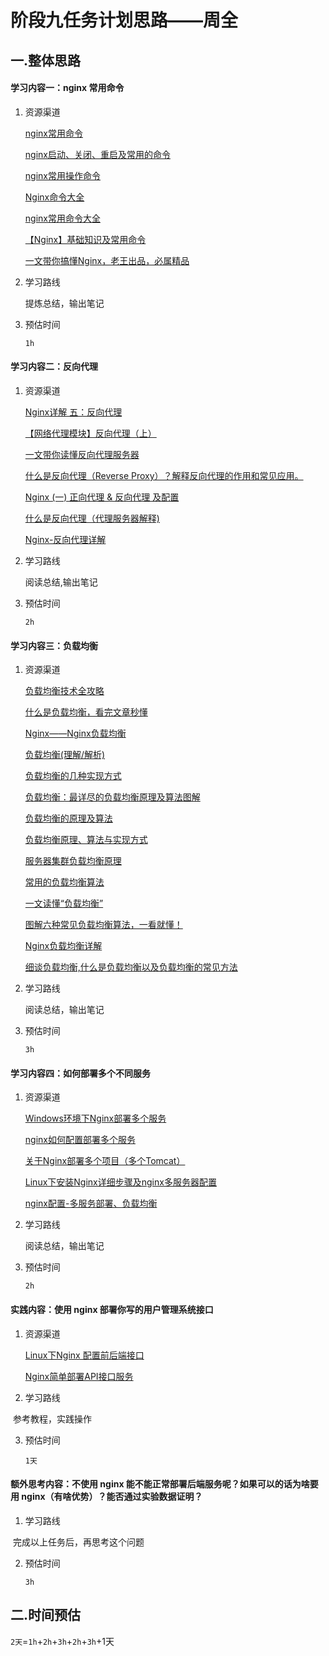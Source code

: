 # 阶段九任务计划思路——周全

## 一.整体思路

#### 学习内容一：nginx 常用命令

1. 资源渠道

   [nginx常用命令](https://blog.csdn.net/weixin_39998576/article/details/108284098?ops_request_misc=%257B%2522request%255Fid%2522%253A%25229b4663d3fea8efb68f5294c72033ecc3%2522%252C%2522scm%2522%253A%252220140713.130102334.pc%255Fcommercial.%2522%257D&request_id=9b4663d3fea8efb68f5294c72033ecc3&biz_id=0&utm_medium=distribute.pc_search_result.none-task-blog-2~all~insert_commercial~default-3-108284098-null-null.142^v101^pc_search_result_base1&utm_term=nginx%20%E5%B8%B8%E7%94%A8%E5%91%BD%E4%BB%A4&spm=1018.2226.3001.4187)

   [nginx启动、关闭、重启及常用的命令](https://blog.csdn.net/veryisjava/article/details/72917894?ops_request_misc=%257B%2522request%255Fid%2522%253A%2522c982ac99844f235ee46ef608d44bc8c7%2522%252C%2522scm%2522%253A%252220140713.130102334..%2522%257D&request_id=c982ac99844f235ee46ef608d44bc8c7&biz_id=0&utm_medium=distribute.pc_search_result.none-task-blog-2~all~sobaiduend~default-4-72917894-null-null.142^v101^pc_search_result_base1&utm_term=nginx%20%E5%B8%B8%E7%94%A8%E5%91%BD%E4%BB%A4&spm=1018.2226.3001.4187)

   [nginx常用操作命令](https://blog.csdn.net/lzfaq/article/details/129354700?ops_request_misc=%257B%2522request%255Fid%2522%253A%2522c982ac99844f235ee46ef608d44bc8c7%2522%252C%2522scm%2522%253A%252220140713.130102334..%2522%257D&request_id=c982ac99844f235ee46ef608d44bc8c7&biz_id=0&utm_medium=distribute.pc_search_result.none-task-blog-2~all~baidu_landing_v2~default-5-129354700-null-null.142^v101^pc_search_result_base1&utm_term=nginx%20%E5%B8%B8%E7%94%A8%E5%91%BD%E4%BB%A4&spm=1018.2226.3001.4187)

   [Nginx命令大全](https://blog.csdn.net/spark_csdn/article/details/80836374?ops_request_misc=&request_id=&biz_id=102&utm_term=nginx%20%E5%B8%B8%E7%94%A8%E5%91%BD%E4%BB%A4&utm_medium=distribute.pc_search_result.none-task-blog-2~all~sobaiduweb~default-3-80836374.142^v101^pc_search_result_base1&spm=1018.2226.3001.4187)

   [nginx常用命令大全](https://blog.csdn.net/qq_59747594/article/details/125275505?ops_request_misc=%257B%2522request%255Fid%2522%253A%25222e85f4a36214be62e6be195d3d61f01b%2522%252C%2522scm%2522%253A%252220140713.130102334.pc%255Fall.%2522%257D&request_id=2e85f4a36214be62e6be195d3d61f01b&biz_id=0&utm_medium=distribute.pc_search_result.none-task-blog-2~all~first_rank_ecpm_v1~rank_v31_ecpm-12-125275505-null-null.142^v101^pc_search_result_base1&utm_term=nginx%20%E5%B8%B8%E7%94%A8%E5%91%BD%E4%BB%A4&spm=1018.2226.3001.4187)

   [【Nginx】基础知识及常用命令](https://blog.csdn.net/m0_73408445/article/details/135204853?ops_request_misc=&request_id=&biz_id=102&utm_term=nginx%20%E5%B8%B8%E7%94%A8%E5%91%BD%E4%BB%A4&utm_medium=distribute.pc_search_result.none-task-blog-2~all~sobaiduweb~default-1-135204853.142^v101^pc_search_result_base1&spm=1018.2226.3001.4187)

   [一文带你搞懂Nginx，老王出品，必属精品](https://blog.csdn.net/qq_52231508/article/details/130061476?ops_request_misc=%257B%2522request%255Fid%2522%253A%2522c982ac99844f235ee46ef608d44bc8c7%2522%252C%2522scm%2522%253A%252220140713.130102334..%2522%257D&request_id=c982ac99844f235ee46ef608d44bc8c7&biz_id=0&utm_medium=distribute.pc_search_result.none-task-blog-2~all~sobaiduend~default-2-130061476-null-null.142^v101^pc_search_result_base1&utm_term=nginx%20%E5%B8%B8%E7%94%A8%E5%91%BD%E4%BB%A4&spm=1018.2226.3001.4187)

2. 学习路线

   提炼总结，输出笔记

3. 预估时间

   `1h`

#### 学习内容二：反向代理

1. 资源渠道

   [Nginx详解 五：反向代理](https://blog.csdn.net/zhousenshan/article/details/138729399?ops_request_misc=&request_id=&biz_id=102&utm_term=%E5%8F%8D%E5%90%91%E4%BB%A3%E7%90%86&utm_medium=distribute.pc_search_result.none-task-blog-2~all~sobaiduweb~default-4-138729399.142^v101^pc_search_result_base1&spm=1018.2226.3001.4187)

   [【网络代理模块】反向代理（上）](https://blog.csdn.net/weixin_56520780/article/details/142851847?ops_request_misc=&request_id=&biz_id=102&utm_term=%E5%8F%8D%E5%90%91%E4%BB%A3%E7%90%86&utm_medium=distribute.pc_search_result.none-task-blog-2~all~sobaiduweb~default-1-142851847.142^v101^pc_search_result_base1&spm=1018.2226.3001.4187)

   [一文带你读懂反向代理服务器](https://blog.csdn.net/m0_68483928/article/details/141468669?ops_request_misc=&request_id=&biz_id=102&utm_term=%E5%8F%8D%E5%90%91%E4%BB%A3%E7%90%86&utm_medium=distribute.pc_search_result.none-task-blog-2~all~sobaiduweb~default-6-141468669.142^v101^pc_search_result_base1&spm=1018.2226.3001.4187)

   [什么是反向代理（Reverse Proxy）？解释反向代理的作用和常见应用。](https://blog.csdn.net/fengyege/article/details/132706735?ops_request_misc=&request_id=&biz_id=102&utm_term=%E5%8F%8D%E5%90%91%E4%BB%A3%E7%90%86&utm_medium=distribute.pc_search_result.none-task-blog-2~all~sobaiduweb~default-7-132706735.142^v101^pc_search_result_base1&spm=1018.2226.3001.4187)

   [Nginx (一) 正向代理 & 反向代理 及配置](https://download.csdn.net/download/weixin_38616033/14038775?ops_request_misc=%257B%2522request%255Fid%2522%253A%252208a1fd8076bad73e0f06a5ecc5b0bdc7%2522%252C%2522scm%2522%253A%252220140713.130102334.pc%255Fall.%2522%257D&request_id=08a1fd8076bad73e0f06a5ecc5b0bdc7&biz_id=1&utm_medium=distribute.pc_search_result.none-task-download-2~all~first_rank_ecpm_v1~rank_v31_ecpm-9-14038775-null-null.142^v101^pc_search_result_base1&utm_term=%E5%8F%8D%E5%90%91%E4%BB%A3%E7%90%86&spm=1018.2226.3001.4187.10)

   [什么是反向代理（代理服务器解释)](https://blog.csdn.net/Pan_Chengyuan/article/details/129636281?ops_request_misc=%257B%2522request%255Fid%2522%253A%252245b0b32a93421e4b078d9039eb2ff087%2522%252C%2522scm%2522%253A%252220140713.130102334..%2522%257D&request_id=45b0b32a93421e4b078d9039eb2ff087&biz_id=0&utm_medium=distribute.pc_search_result.none-task-blog-2~all~top_positive~default-1-129636281-null-null.142^v101^pc_search_result_base1&utm_term=%E5%8F%8D%E5%90%91%E4%BB%A3%E7%90%86&spm=1018.2226.3001.4187)

   [Nginx-反向代理详解](https://blog.csdn.net/weixin_45490198/article/details/131357591?ops_request_misc=%257B%2522request%255Fid%2522%253A%252245b0b32a93421e4b078d9039eb2ff087%2522%252C%2522scm%2522%253A%252220140713.130102334..%2522%257D&request_id=45b0b32a93421e4b078d9039eb2ff087&biz_id=0&utm_medium=distribute.pc_search_result.none-task-blog-2~all~top_click~default-2-131357591-null-null.142^v101^pc_search_result_base1&utm_term=%E5%8F%8D%E5%90%91%E4%BB%A3%E7%90%86&spm=1018.2226.3001.4187)

2. 学习路线

   阅读总结,输出笔记

3. 预估时间

   `2h`

#### 学习内容三：负载均衡

1. 资源渠道

   [负载均衡技术全攻略](https://blog.csdn.net/smartcn/article/details/273385?ops_request_misc=&request_id=&biz_id=102&utm_term=%E8%B4%9F%E8%BD%BD%E5%9D%87%E8%A1%A1&utm_medium=distribute.pc_search_result.none-task-blog-2~all~sobaiduweb~default-4-273385.142^v101^pc_search_result_base1&spm=1018.2226.3001.4187)

   [什么是负载均衡，看完文章秒懂](https://blog.csdn.net/wanghangzhen/article/details/118554304?ops_request_misc=%257B%2522request%255Fid%2522%253A%25222cfe1d99d14d7f2bf5bbcfce80d9a5a3%2522%252C%2522scm%2522%253A%252220140713.130102334.pc%255Fall.%2522%257D&request_id=2cfe1d99d14d7f2bf5bbcfce80d9a5a3&biz_id=0&utm_medium=distribute.pc_search_result.none-task-blog-2~all~first_rank_ecpm_v1~rank_v31_ecpm-7-118554304-null-null.142^v101^pc_search_result_base1&utm_term=%E8%B4%9F%E8%BD%BD%E5%9D%87%E8%A1%A1&spm=1018.2226.3001.4187)

   [Nginx——Nginx负载均衡](https://blog.csdn.net/weixin_44623055/article/details/124715177?ops_request_misc=%257B%2522request%255Fid%2522%253A%25222cfe1d99d14d7f2bf5bbcfce80d9a5a3%2522%252C%2522scm%2522%253A%252220140713.130102334.pc%255Fall.%2522%257D&request_id=2cfe1d99d14d7f2bf5bbcfce80d9a5a3&biz_id=0&utm_medium=distribute.pc_search_result.none-task-blog-2~all~first_rank_ecpm_v1~rank_v31_ecpm-8-124715177-null-null.142^v101^pc_search_result_base1&utm_term=%E8%B4%9F%E8%BD%BD%E5%9D%87%E8%A1%A1&spm=1018.2226.3001.4187)

   [负载均衡(理解/解析)](https://blog.csdn.net/weixin_59383491/article/details/137783509?ops_request_misc=&request_id=&biz_id=102&utm_term=%E8%B4%9F%E8%BD%BD%E5%9D%87%E8%A1%A1&utm_medium=distribute.pc_search_result.none-task-blog-2~all~sobaiduweb~default-1-137783509.142^v101^pc_search_result_base1&spm=1018.2226.3001.4187)

   [负载均衡的几种实现方式](https://blog.csdn.net/lovemysea/article/details/79184416?ops_request_misc=&request_id=&biz_id=102&utm_term=%E8%B4%9F%E8%BD%BD%E5%9D%87%E8%A1%A1&utm_medium=distribute.pc_search_result.none-task-blog-2~all~sobaiduweb~default-7-79184416.142^v101^pc_search_result_base1&spm=1018.2226.3001.4187)

   [负载均衡：最详尽的负载均衡原理及算法图解](https://blog.csdn.net/sxc1414749109/article/details/137564017?ops_request_misc=%257B%2522request%255Fid%2522%253A%2522f152c5c847b5b3e1e3c175aa54d53cc7%2522%252C%2522scm%2522%253A%252220140713.130102334..%2522%257D&request_id=f152c5c847b5b3e1e3c175aa54d53cc7&biz_id=0&utm_medium=distribute.pc_search_result.none-task-blog-2~all~top_positive~default-1-137564017-null-null.142^v101^pc_search_result_base1&utm_term=%E8%B4%9F%E8%BD%BD%E5%9D%87%E8%A1%A1&spm=1018.2226.3001.4187)

   [负载均衡的原理及算法](https://blog.csdn.net/qq_38566465/article/details/138075915?ops_request_misc=%257B%2522request%255Fid%2522%253A%2522f152c5c847b5b3e1e3c175aa54d53cc7%2522%252C%2522scm%2522%253A%252220140713.130102334..%2522%257D&request_id=f152c5c847b5b3e1e3c175aa54d53cc7&biz_id=0&utm_medium=distribute.pc_search_result.none-task-blog-2~all~top_click~default-2-138075915-null-null.142^v101^pc_search_result_base1&utm_term=%E8%B4%9F%E8%BD%BD%E5%9D%87%E8%A1%A1&spm=1018.2226.3001.4187)

   [负载均衡原理、算法与实现方式](https://blog.csdn.net/weixin_53269650/article/details/137838156?ops_request_misc=%257B%2522request%255Fid%2522%253A%2522f152c5c847b5b3e1e3c175aa54d53cc7%2522%252C%2522scm%2522%253A%252220140713.130102334..%2522%257D&request_id=f152c5c847b5b3e1e3c175aa54d53cc7&biz_id=0&utm_medium=distribute.pc_search_result.none-task-blog-2~all~baidu_landing_v2~default-6-137838156-null-null.142^v101^pc_search_result_base1&utm_term=%E8%B4%9F%E8%BD%BD%E5%9D%87%E8%A1%A1&spm=1018.2226.3001.4187)

   [服务器集群负载均衡原理](https://blog.csdn.net/sdgihshdv/article/details/79475839?ops_request_misc=&request_id=&biz_id=102&utm_term=%E8%B4%9F%E8%BD%BD%E5%9D%87%E8%A1%A1&utm_medium=distribute.pc_search_result.none-task-blog-2~all~sobaiduweb~default-8-79475839.142^v101^pc_search_result_base1&spm=1018.2226.3001.4187)

   [常用的负载均衡算法](https://blog.csdn.net/weixin_45448080/article/details/138157894?ops_request_misc=%257B%2522request%255Fid%2522%253A%25222cfe1d99d14d7f2bf5bbcfce80d9a5a3%2522%252C%2522scm%2522%253A%252220140713.130102334.pc%255Fall.%2522%257D&request_id=2cfe1d99d14d7f2bf5bbcfce80d9a5a3&biz_id=0&utm_medium=distribute.pc_search_result.none-task-blog-2~all~first_rank_ecpm_v1~rank_v31_ecpm-26-138157894-null-null.142^v101^pc_search_result_base1&utm_term=%E8%B4%9F%E8%BD%BD%E5%9D%87%E8%A1%A1&spm=1018.2226.3001.4187)

   [一文读懂“负载均衡”](https://blog.csdn.net/cyl101816/article/details/135195729?ops_request_misc=&request_id=&biz_id=102&utm_term=%E8%B4%9F%E8%BD%BD%E5%9D%87%E8%A1%A1&utm_medium=distribute.pc_search_result.none-task-blog-2~all~sobaiduweb~default-3-135195729.142^v101^pc_search_result_base1&spm=1018.2226.3001.4187)

   [图解六种常见负载均衡算法，一看就懂！](https://blog.csdn.net/xiyang_1990/article/details/144406439?ops_request_misc=&request_id=&biz_id=102&utm_term=%E8%B4%9F%E8%BD%BD%E5%9D%87%E8%A1%A1&utm_medium=distribute.pc_search_result.none-task-blog-2~all~sobaiduweb~default-5-144406439.142^v101^pc_search_result_base1&spm=1018.2226.3001.4187)

   [Nginx负载均衡详解](https://blog.csdn.net/qq_42402854/article/details/133129825?ops_request_misc=%257B%2522request%255Fid%2522%253A%2522fee2edd2d00898eb7f23a3cd9946089f%2522%252C%2522scm%2522%253A%252220140713.130102334.pc%255Fall.%2522%257D&request_id=fee2edd2d00898eb7f23a3cd9946089f&biz_id=0&utm_medium=distribute.pc_search_result.none-task-blog-2~all~first_rank_ecpm_v1~rank_v31_ecpm-7-133129825-null-null.142^v101^pc_search_result_base1&utm_term=%E8%B4%9F%E8%BD%BD%E5%9D%87%E8%A1%A1&spm=1018.2226.3001.4187)

   [细谈负载均衡,什么是负载均衡以及负载均衡的常见方法](https://blog.csdn.net/ck784101777/article/details/103528200?ops_request_misc=&request_id=&biz_id=102&utm_term=%E8%B4%9F%E8%BD%BD%E5%9D%87%E8%A1%A1&utm_medium=distribute.pc_search_result.none-task-blog-2~all~sobaiduweb~default-6-103528200.142^v101^pc_search_result_base1&spm=1018.2226.3001.4187)

2. 学习路线

   阅读总结，输出笔记

3. 预估时间

   `3h`

#### 学习内容四：如何部署多个不同服务

1. 资源渠道

   [Windows环境下Nginx部署多个服务](https://blog.csdn.net/weixin_39964419/article/details/135995381?ops_request_misc=%257B%2522request%255Fid%2522%253A%2522ce3fc1732c4e2d7ee24c82f5ccfb3c68%2522%252C%2522scm%2522%253A%252220140713.130102334.pc%255Fcommercial.%2522%257D&request_id=ce3fc1732c4e2d7ee24c82f5ccfb3c68&biz_id=0&utm_medium=distribute.pc_search_result.none-task-blog-2~all~insert_commercial~default-2-135995381-null-null.142^v101^pc_search_result_base1&utm_term=nginx%E9%83%A8%E7%BD%B2%E5%A4%9A%E4%B8%AA%E6%9C%8D%E5%8A%A1&spm=1018.2226.3001.4187)

   [nginx如何配置部署多个服务](https://blog.csdn.net/huanghm88/article/details/140909490?ops_request_misc=&request_id=&biz_id=102&utm_term=%E9%83%A8%E7%BD%B2%E5%A4%9A%E4%B8%AA%E6%9C%8D%E5%8A%A1&utm_medium=distribute.pc_search_result.none-task-blog-2~all~sobaiduweb~default-0-140909490.142^v101^pc_search_result_base1&spm=1018.2226.3001.4187)

   [关于Nginx部署多个项目（多个Tomcat）](https://blog.csdn.net/Dengrz/article/details/77097842?ops_request_misc=&request_id=&biz_id=102&utm_term=nginx%E9%83%A8%E7%BD%B2%E5%A4%9A%E4%B8%AA%E6%9C%8D%E5%8A%A1&utm_medium=distribute.pc_search_result.none-task-blog-2~all~sobaiduweb~default-2-77097842.142^v101^pc_search_result_base1&spm=1018.2226.3001.4187)

   [Linux下安装Nginx详细步骤及nginx多服务器配置](https://blog.csdn.net/WuXianYuYongHeng/article/details/53781657?ops_request_misc=&request_id=&biz_id=102&utm_term=nginx%E9%83%A8%E7%BD%B2%E5%A4%9A%E4%B8%AA%E6%9C%8D%E5%8A%A1&utm_medium=distribute.pc_search_result.none-task-blog-2~all~sobaiduweb~default-3-53781657.142^v101^pc_search_result_base1&spm=1018.2226.3001.4187)

   [nginx配置-多服务部署、负载均衡](https://blog.csdn.net/u011734326/article/details/103294611?ops_request_misc=%257B%2522request%255Fid%2522%253A%25224253e42f8ed572ad032b1c711af8ac0e%2522%252C%2522scm%2522%253A%252220140713.130102334..%2522%257D&request_id=4253e42f8ed572ad032b1c711af8ac0e&biz_id=0&utm_medium=distribute.pc_search_result.none-task-blog-2~all~sobaiduend~default-1-103294611-null-null.142^v101^pc_search_result_base1&utm_term=nginx%E9%83%A8%E7%BD%B2%E5%A4%9A%E4%B8%AA%E6%9C%8D%E5%8A%A1&spm=1018.2226.3001.4187)

1. 学习路线

   阅读总结，输出笔记

2. 预估时间

   `2h`

#### 实践内容：使用 nginx 部署你写的用户管理系统接口

1. 资源渠道

   [Linux下Nginx 配置前后端接口](https://www.cnblogs.com/songweipeng/p/16650647.html)

   [Nginx简单部署API接口服务](https://www.cnblogs.com/xianqingsong/p/16719553.html)

2. 学习路线

​      参考教程，实践操作

3. 预估时间

   `1天`

#### 额外思考内容：不使用 nginx 能不能正常部署后端服务呢？如果可以的话为啥要用 nginx（有啥优势）？能否通过实验数据证明？

1. 学习路线

​      完成以上任务后，再思考这个问题

2. 预估时间

   `3h`

## 二.时间预估

`2天`=`1h`+`2h`+`3h`+`2h`+`3h`+1天